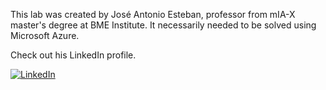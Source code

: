 This lab was created  by José Antonio Esteban, professor from mIA-X master's degree at BME Institute. It necessarily needed to be solved using Microsoft Azure.

Check out his LinkedIn profile.

<a href="https://www.linkedin.com/in/joseaesteban/" target="_blank"><img alt="LinkedIn" src="https://img.shields.io/badge/linkedin-%230077B5.svg?&style=for-the-badge&logo=linkedin&logoColor=white" /></a> 
